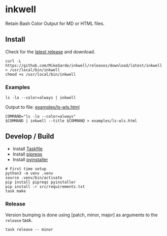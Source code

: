 # inkwell

Retain Bash Color Output for MD or HTML files.

## Install

Check for the [latest release](https://github.com/MikeGarde/inkwell/releases) and download.

```shell
curl -L https://github.com/MikeGarde/inkwell/releases/download/latest/inkwell > /usr/local/bin/inkwell
chmod +x /usr/local/bin/inkwell
```

### Examples

```shell
ls -la --color=always | inkwell
```

Output to file: [examples/ls-wls.html](https://mikegarde.github.io/inkwell/examples/ls-wls.html)

```shell
COMMAND="ls -la --color=always"
$COMMAND | inkwell --title $COMMAND > examples/ls-wls.html
```

## Develop / Build

 - Install [Taskfile](https://taskfile.dev/installation/)
 - Install [pipreqs](https://pypi.org/project/pipreqs/)
 - Install [pyinstaller](https://pyinstaller.org/en/stable/)

```shell
# First time setup
python3 -m venv .venv
source .venv/bin/activate
pip install pipreqs pyinstaller
pip install -r src/requirements.txt
task make
```

### Release

Version bumping is done using [patch, minor, major] as arguments to the `release` task.

```shell
task release -- minor
```
